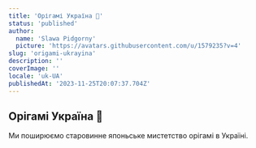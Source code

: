 ```yaml
---
title: 'Орігамі Україна 🌻'
status: 'published'
author:
  name: 'Slawa Pidgorny'
  picture: 'https://avatars.githubusercontent.com/u/1579235?v=4'
slug: 'origami-ukrayina'
description: ''
coverImage: ''
locale: 'uk-UA'
publishedAt: '2023-11-25T20:07:37.704Z'
---
```


## Орігамі Україна 🌻

Ми поширюємо старовинне японьське мистетство орігамі в Україні.

